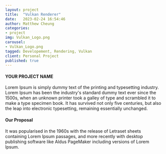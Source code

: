 ```yaml
---
layout: project
title:  "Vulkan Renderer"
date:   2023-02-24 16:54:46
author: Matthew Cheung
categories:
- project
img: Vulkan_Logo.png
carousel:
- Vulkan_Logo.png
tagged: Developement, Rendering, Vulkan
client: Personal Project
published: true
---
```

#### YOUR PROJECT NAME
Lorem Ipsum is simply dummy text of the printing and typesetting industry. Lorem Ipsum has been the industry's standard dummy text ever since the 1500s, when an unknown printer took a galley of type and scrambled it to make a type specimen book. It has survived not only five centuries, but also the leap into electronic typesetting, remaining essentially unchanged.

#### Our Proposal
It was popularised in the 1960s with the release of Letraset sheets containing Lorem Ipsum passages, and more recently with desktop publishing software like Aldus PageMaker including versions of Lorem Ipsum.
